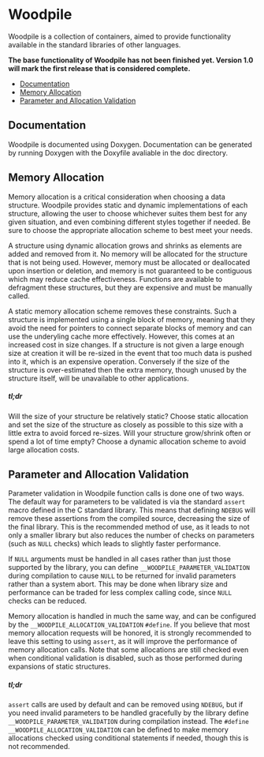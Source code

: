 # Woodpile

Woodpile is a collection of containers, aimed to provide functionality available
in the standard libraries of other languages.

__The base functionality of Woodpile has not been finished yet. Version 1.0 will
mark the first release that is considered complete.__

+ [Documentation](#documentation)
+ [Memory Allocation](#memory-allocation)
+ [Parameter and Allocation Validation](#parameter-and-allocation-validation)

## Documentation

Woodpile is documented using Doxygen. Documentation can be generated by running
Doxygen with the Doxyfile avaliable in the doc directory.

## Memory Allocation

Memory allocation is a critical consideration when choosing a data structure.
Woodpile provides static and dynamic implementations of each structure, allowing
the user to choose whichever suites them best for any given situation, and even
combining different styles together if needed. Be sure to choose the appropriate
allocation scheme to best meet your needs.

A structure using dynamic allocation grows and shrinks as elements are added and
removed from it. No memory will be allocated for the structure that is not
being used. However, memory must be allocated or deallocated upon insertion or
deletion, and memory is not guaranteed to be contiguous which may reduce cache
effectiveness. Functions are available to defragment these structures, but they
are expensive and must be manually called.

A static memory allocation scheme removes these constraints. Such a structure is
implemented using a single block of memory, meaning that they avoid the need for
pointers to connect separate blocks of memory and can use the underyling cache
more effectively. However, this comes at an increased cost in size changes. If a
structure is not given a large enough size at creation it will be re-sized in
the event that too much data is pushed into it, which is an expensive operation.
Conversely if the size of the structure is over-estimated then the extra memory,
though unused by the structure itself, will be unavailable to other
applications.

##### tl;dr
Will the size of your structure be relatively static? Choose static allocation
and set the size of the structure as closely as possible to this size with a
little extra to avoid forced re-sizes. Will your structure grow/shrink often
or spend a lot of time empty? Choose a dynamic allocation scheme to avoid large
allocation costs.

## Parameter and Allocation Validation

Parameter validation in Woodpile function calls is done one of two ways. The
default way for parameters to be validated is via the standard `assert` macro
defined in the C standard library. This means that defining `NDEBUG` will
remove these assertions from the compiled source, decreasing the size of the
final library. This is the recommended method of use, as it leads to not only
a smaller library but also reduces the number of checks on parameters (such
as `NULL` checks) which leads to slightly faster performance.

If `NULL` arguments must be handled in all cases rather than just those
supported by the library, you can define `__WOODPILE_PARAMETER_VALIDATION`
during compilation to cause `NULL` to be returned for invalid parameters rather
than a system abort. This may be done when library size and performance can be
traded for less complex calling code, since `NULL` checks can be reduced.

Memory allocation is handled in much the same way, and can be configured by
the `__WOODPILE_ALLOCATION_VALIDATION` `#define`. If you believe that most
memory allocation requests will be honored, it is strongly recommended to
leave this setting to using `assert`, as it will improve the performance of
memory allocation calls. Note that some allocations are still checked even
when conditional validation is disabled, such as those performed during
expansions of static structures.

##### tl;dr
`assert` calls are used by default and can be removed using `NDEBUG`, but if
you need invalid parameters to be handled gracefully by the library define
`__WOODPILE_PARAMETER_VALIDATION` during compilation instead. The `#define`
`__WOODPILE_ALLOCATION_VALIDATION` can be defined to make memory allocations
checked using conditional statements if needed, though this is not
recommended.
